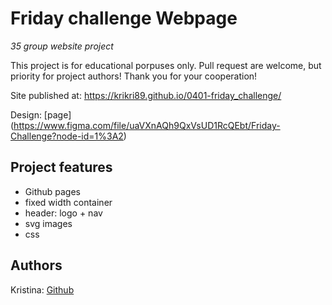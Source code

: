 # Friday challenge Webpage

_35 group website project_

This project is for educational porpuses only. Pull request are welcome, but priority for project authors! Thank you for your cooperation!

Site published at: https://krikri89.github.io/0401-friday_challenge/

Design: [page] (https://www.figma.com/file/uaVXnAQh9QxVsUD1RcQEbt/Friday-Challenge?node-id=1%3A2)

## Project features

- Github pages
- fixed width container
- header: logo + nav
- svg images
- css

## Authors

Kristina: [Github](https://github.com/krikri89)
